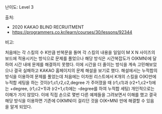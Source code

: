 난이도: Level 3

출처:
- 2020 KAKAO BLIND RECRUITMENT
- https://programmers.co.kr/learn/courses/30/lessons/92344

비고:

처음에는 각 스킬의 수 K만큼 반복문을 돌며 각 스킬의 내용을 일일이 M X N 사이즈의 보드에 적용시키는 방식으로 
문제를 풀었으나 해당 방식은 시간복잡도가 O(KMN)에 달하여 시간 내에 문제를 해결하지 못했다. 이에 시간을 더 줄이는 방식을 계속 고민해보았으나 
결국 실패하고 KAKAO 홈페이지의 문제 해설을 보기로 했다. 해설에서는 누적합의 방식을 이용하여 문제를 풀었는데 처음에는 이차원 리스트에서 K개의 스킬을
O(K)만에 누적합 세팅을 하는 것이(r1,c1,r2,c2,degree 가 주어졌을 때 (r1,c1)과 (r2+1,c2+1)에는 +degree, (r1,c2+1)과 (r2+1,c1)에는 -degree를 하여 누적합 세팅)
개인적으로는 이해가 가지 않았다. 이에 직접 손으로 몇번 다른 예제들을 그려보면서 이해를 했고 결국 해당 방식을 이용하면 기존에 O(KMN)이 걸리던 것을
O(K+MN) 만에 해결할 수 있음을 알게 되었다.
